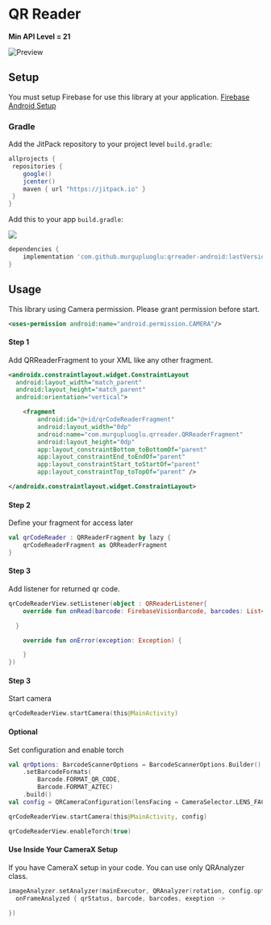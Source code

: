 
# QR Reader

**Min API Level = 21**

![Preview](https://github.com/murgupluoglu/qrreader-android/blob/master/github/sample.gif)
## Setup

You must setup Firebase for use this library at your application. 
[Firebase Android Setup](https://firebase.google.com/docs/android/setup)

### Gradle

Add the JitPack repository to your project level `build.gradle`:

```groovy
allprojects {
 repositories {
    google()
    jcenter()
    maven { url "https://jitpack.io" }
 }
}
```

Add this to your app `build.gradle`:

[![](https://jitpack.io/v/murgupluoglu/qrreader-android.svg)](https://jitpack.io/#murgupluoglu/qrreader-android)

```groovy
dependencies {
	implementation 'com.github.murgupluoglu:qrreader-android:lastVersion'
}
```

## Usage

This library using Camera permission. Please grant permission before start. 

```xml
<uses-permission android:name="android.permission.CAMERA"/>
```

#### Step 1

Add QRReaderFragment to your XML like any other fragment.

```xml
<androidx.constraintlayout.widget.ConstraintLayout
  android:layout_width="match_parent"
  android:layout_height="match_parent"
  android:orientation="vertical">

    <fragment
        android:id="@+id/qrCodeReaderFragment"
        android:layout_width="0dp"
        android:name="com.murgupluoglu.qrreader.QRReaderFragment"
        android:layout_height="0dp"
        app:layout_constraintBottom_toBottomOf="parent"
        app:layout_constraintEnd_toEndOf="parent"
        app:layout_constraintStart_toStartOf="parent"
        app:layout_constraintTop_toTopOf="parent" />

</androidx.constraintlayout.widget.ConstraintLayout>
```

#### Step 2
Define your fragment for access later
```kotlin
val qrCodeReader : QRReaderFragment by lazy {
    qrCodeReaderFragment as QRReaderFragment
}
```

#### Step 3
Add listener for returned qr code.
```kotlin
qrCodeReaderView.setListener(object : QRReaderListener{
    override fun onRead(barcode: FirebaseVisionBarcode, barcodes: List<FirebaseVisionBarcode>) {

  }

    override fun onError(exception: Exception) {

    }
})
```
#### Step 3
Start camera
```kotlin
qrCodeReaderView.startCamera(this@MainActivity)
```

#### Optional
Set configuration and enable torch
```kotlin
val qrOptions: BarcodeScannerOptions = BarcodeScannerOptions.Builder()
    .setBarcodeFormats(
        Barcode.FORMAT_QR_CODE,
        Barcode.FORMAT_AZTEC)
    .build()
val config = QRCameraConfiguration(lensFacing = CameraSelector.LENS_FACING_FRONT, options = qrOptions)

qrCodeReaderView.startCamera(this@MainActivity, config)

qrCodeReaderView.enableTorch(true)
```

#### Use Inside Your CameraX Setup
If you have CameraX setup in your code. You can use only QRAnalyzer class.
```kotlin
imageAnalyzer.setAnalyzer(mainExecutor, QRAnalyzer(rotation, config.options).apply {  
  onFrameAnalyzed { qrStatus, barcode, barcodes, exeption ->  
  
})
```